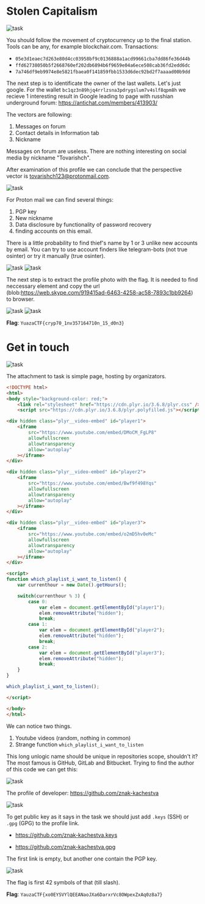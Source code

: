 # Stolen Capitalism 

![task](./src/1.png)

You should follow the movement of cryptocurrency up to the final station.
Tools can be any, for example blockchair.com. 
Transactions:

- `05e3d1eaec7d263e80d4cc03958bf9c0136888a1acd99661cba7dd86fe36d44b`
- `ffd62738050b5f2668760ef202db6894b6f9659e04a6ece508cab36fd2edd6dc`
- `7a746df9eb9974e8e5821fbaea0f141859fbb1533d6dec92bd2f7aaaad00b9dd`

The next step is to identificate the owner of the last wallets.
Let's just google. For the wallet `bc1qz3n89hjq4rrlzsna3pdrygslum7v4slf8qpm8h` we recieve 1 interesting result in Google leading to page with russhian underground forum: https://antichat.com/members/413903/

The vectors are following:
1. Messages on forum 
2. Contact details in Information tab
3. Nickname

Messages on forum are useless. There are nothing interesting on social media by nickname "Tovarishch".

After examination of this profile we can conclude that the perspective vector is tovarishch123@protonmail.com. 

![task](./src/2.png)

For Proton mail we can find several things:
1. PGP key 
2. New nickname
3. Data disclosure by functionality of password recovery
4. finding accounts on this email.

There is a little probability to find thief's name  by 1 or 3 unlike new accounts by email. You can try to use account finders like telegram-bots (not true osinter) or try it manually (true osinter).

![task](./src/3.png)
![task](./src/4.png)

The next step is to extract the profile photo with the flag. It is needed to find neccessary element and copy the url (blob:https://web.skype.com/919415ad-6463-4258-ac58-7893c1bb9264) to browser.

![task](./src/6.png)
![task](./src/5.png)

**Flag**: `YuazaCTF{cryp70_1nv357164710n_15_d0n3}`

# Get in touch 

![task](./src/7.png)

The attachment to task is simple page, hosting by organizators.

```html
<!DOCTYPE html>
<html>
<body style="background-color: red;">
    <link rel="stylesheet" href="https://cdn.plyr.io/3.6.8/plyr.css" />
    <script src="https://cdn.plyr.io/3.6.8/plyr.polyfilled.js"></script>

<div hidden class="plyr__video-embed" id="player1">
    <iframe
        src="https://www.youtube.com/embed/DMoCM_FgLP8"
        allowfullscreen
        allowtransparency
        allow="autoplay"
    ></iframe>
</div>

<div hidden class="plyr__video-embed" id="player2">
    <iframe
        src="https://www.youtube.com/embed/Bwf9f498Yqs"
        allowfullscreen
        allowtransparency
        allow="autoplay"
    ></iframe>
</div>

<div hidden class="plyr__video-embed" id="player3">
    <iframe
        src="https://www.youtube.com/embed/o2mD5hv0eMc"
        allowfullscreen
        allowtransparency
        allow="autoplay"
    ></iframe>
</div>

<script>
function which_playlist_i_want_to_listen() {
    var currenthour = new Date().getHours(); 

    switch(currenthour % 3) {
        case 0:
            var elem = document.getElementById("player1");
            elem.removeAttribute("hidden");
            break;
        case 1:
            var elem = document.getElementById("player2");
            elem.removeAttribute("hidden");
            break;
        case 2:
            var elem = document.getElementById("player3");
            elem.removeAttribute("hidden");
            break;
    }
}

which_playlist_i_want_to_listen();

</script>

</body>
</html>
```

We can notice two things.
1. Youtube videos (random, nothing in common)
2. Strange function `which_playlist_i_want_to_listen`

This long unlogic name should be unique in repositories scope, shouldn't it?
The most famous is GitHub, GitLab and Bitbucket. 
Trying to find the author of this code we can get this:

![task](./src/8.png)

The profile of developer: https://github.com/znak-kachestva

![task](./src/9.png)

To get public key as it says in the task we should just add `.keys` (SSH) or `.gpg` (GPG) to the profile link. 

- https://github.com/znak-kachestva.keys

- https://github.com/znak-kachestva.gpg

The first link is empty, but another one contain the PGP key. 

![task](./src/10.png)

The flag is first 42 symbols of that (till slash).

**Flag**: `YauzaCTF{xo0EYSVYlQEEANaoJXa6DarxrVc8OWpexZxAq0z8a7}`